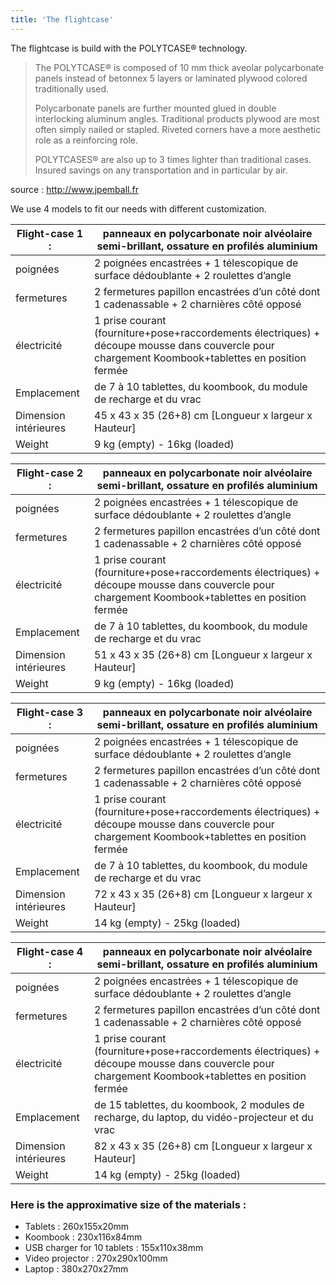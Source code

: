 ```yaml
---
title: 'The flightcase'
---
```


The flightcase is build with the POLYTCASE® technology.

> The POLYTCASE® is composed of 10 mm thick aveolar polycarbonate panels  instead of betonnex 5 layers or laminated plywood colored traditionally  used. 
>
> Polycarbonate panels are further mounted glued  in double interlocking aluminum angles. Traditional products plywood are most often simply nailed or stapled. Riveted corners have a more  aesthetic role as a reinforcing role. 
>
> POLYTCASES® are also up to 3 times lighter than traditional cases. Insured savings on any transportation and in  particular by air. 

source : http://www.jpemball.fr

We use 4 models to fit our needs with different customization. 

| **Flight-case 1 :**   | panneaux en polycarbonate noir alvéolaire semi-brillant, ossature en profilés aluminium |
| --------------------- | ------------------------------------------------------------ |
| poignées              | 2 poignées encastrées + 1 télescopique de surface dédoublante + 2 roulettes d’angle |
| fermetures            | 2 fermetures papillon encastrées d’un côté dont 1  cadenassable + 2 charnières côté opposé |
| électricité           | 1 prise courant (fourniture+pose+raccordements électriques) + découpe mousse dans couvercle pour chargement Koombook+tablettes en position fermée |
| Emplacement           | de 7 à 10 tablettes, du koombook, du module de recharge et du vrac |
| Dimension intérieures | 45 x 43 x 35 (26+8) cm [Longueur x largeur x Hauteur]        |
| Weight                | 9 kg (empty) - 16kg (loaded)                                 |

 

| **Flight-case 2 :**   | panneaux en polycarbonate noir alvéolaire semi-brillant, ossature en profilés aluminium |
| --------------------- | ------------------------------------------------------------ |
| poignées              | 2 poignées encastrées + 1 télescopique de surface dédoublante + 2 roulettes d’angle |
| fermetures            | 2 fermetures papillon encastrées d’un côté dont 1  cadenassable + 2 charnières côté opposé |
| électricité           | 1 prise courant (fourniture+pose+raccordements électriques) + découpe mousse dans couvercle pour chargement Koombook+tablettes en position fermée |
| Emplacement           | de 7 à 10 tablettes, du koombook, du module de recharge et du vrac |
| Dimension intérieures | 51 x 43 x 35 (26+8) cm [Longueur x largeur x Hauteur]        |
| Weight                | 9 kg (empty) - 16kg (loaded)                                 |

 

| **Flight-case 3 :**   | panneaux en polycarbonate noir alvéolaire semi-brillant, ossature en profilés aluminium |
| --------------------- | ------------------------------------------------------------ |
| poignées              | 2 poignées encastrées + 1 télescopique de surface dédoublante + 2 roulettes d’angle |
| fermetures            | 2 fermetures papillon encastrées d’un côté dont 1  cadenassable + 2 charnières côté opposé |
| électricité           | 1 prise courant (fourniture+pose+raccordements électriques) + découpe mousse dans couvercle pour chargement Koombook+tablettes en position fermée |
| Emplacement           | de 7 à 10 tablettes, du koombook, du module de recharge et du vrac |
| Dimension intérieures | 72 x 43 x 35 (26+8) cm [Longueur x largeur x Hauteur]        |
| Weight                | 14 kg (empty) - 25kg (loaded)                                |

 

| **Flight-case 4 :**   | panneaux en polycarbonate noir alvéolaire semi-brillant, ossature en profilés aluminium |
| --------------------- | ------------------------------------------------------------ |
| poignées              | 2 poignées encastrées + 1 télescopique de surface dédoublante + 2 roulettes d’angle |
| fermetures            | 2 fermetures papillon encastrées d’un côté dont 1  cadenassable + 2 charnières côté opposé |
| électricité           | 1 prise courant (fourniture+pose+raccordements électriques) + découpe mousse dans couvercle pour chargement Koombook+tablettes en position fermée |
| Emplacement           | de 15 tablettes, du koombook, 2 modules de recharge, du laptop, du vidéo-projecteur et du vrac |
| Dimension intérieures | 82 x 43 x 35 (26+8) cm [Longueur x largeur x Hauteur]        |
| Weight                | 14 kg (empty) - 25kg (loaded)                                |

### Here is the approximative size of the materials :

* Tablets : 260x155x20mm
* Koombook : 230x116x84mm
* USB charger for 10 tablets : 155x110x38mm
* Video projector : 270x290x100mm
* Laptop : 380x270x27mm